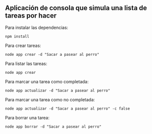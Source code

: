 ## Aplicación de consola que simula una lista de tareas por hacer

Para instalar las dependencias:
```
npm install
```

Para crear tareas:
```
node app crear -d "Sacar a pasear al perro"
```

Para listar las tareas:
```
node app crear
```

Para marcar una tarea como completada:
```
node app actualizar -d "Sacar a pasear al perro"
```

Para marcar una tarea como no completada:
```
node app actualizar -d "Sacar a pasear al perro" -c false
```

Para borrar una tarea:
```
node app borrar -d "Sacar a pasear al perro"
```